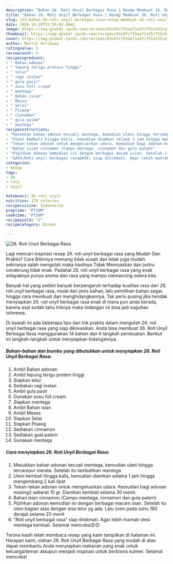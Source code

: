```yaml
---
description: "Bahan 26. Roti Unyil Berbagai Rasa | Resep Membuat 26. Roti Unyil Berbagai Rasa Yang Menggugah Selera"
title: "Bahan 26. Roti Unyil Berbagai Rasa | Resep Membuat 26. Roti Unyil Berbagai Rasa Yang Menggugah Selera"
slug: 133-bahan-26-roti-unyil-berbagai-rasa-resep-membuat-26-roti-unyil-berbagai-rasa-yang-menggugah-selera
date: 2020-10-20T23:59:03.904Z
image: https://img-global.cpcdn.com/recipes/63c07c733aa71a25/751x532cq70/26-roti-unyil-berbagai-rasa-foto-resep-utama.jpg
thumbnail: https://img-global.cpcdn.com/recipes/63c07c733aa71a25/751x532cq70/26-roti-unyil-berbagai-rasa-foto-resep-utama.jpg
cover: https://img-global.cpcdn.com/recipes/63c07c733aa71a25/751x532cq70/26-roti-unyil-berbagai-rasa-foto-resep-utama.jpg
author: Martin Holloway
ratingvalue: 5
reviewcount: 6
recipeingredient:
- " Bahan adonan"
- " tepung terigu protein tinggi"
- " telur"
- " ragi instan"
- " gula pasir"
- " susu full cream"
- " mentega"
- " Bahan isian"
- " Meses"
- " Selai"
- " Pisang"
- " cinnamon"
- " gula palem"
- " mentega"
recipeinstructions:
- "Masukkan bahan adonan kecuali mentega, kemudian uleni hingga tercampur merata. Setelah itu tambahkan mentega."
- "Uleni kembali hingga kalis, kemudian diamkan selama 1 jam hingga mengembang 2 kali lipat"
- "Tekan-tekan adonan untuk mengeluarkan udara. Kemudian bagi adonan masing2 seberat 15 gr. Diamkan kembali selama 30 menit."
- "Bahan isian cinnamon (Campu mentega, cinnamon dan gula palem)"
- "Pipihkan adonan kemudian isi dengan berbagai macam isian. Setelah itu olesi bagian atas dengan sisa telur yg ada. Lalu oven pada suhu 180 derajat selama 20 menit"
- "&#34;Roti unyil berbagai rasa&#34; siap dinikmati. Agar lebih mantab olesi mentega kembali. Selamat mencoba😊😊"
categories:
- Resep
tags:
- 26
- roti
- unyil

katakunci: 26 roti unyil 
nutrition: 178 calories
recipecuisine: Indonesian
preptime: "PT28M"
cooktime: "PT56M"
recipeyield: "2"
recipecategory: Dinner

---
```



![26. Roti Unyil Berbagai Rasa](https://img-global.cpcdn.com/recipes/63c07c733aa71a25/751x532cq70/26-roti-unyil-berbagai-rasa-foto-resep-utama.jpg)

Lagi mencari inspirasi resep 26. roti unyil berbagai rasa yang Mudah Dan Praktis? Cara Bikinnya memang tidak susah dan tidak juga mudah. sekiranya salah mengolah maka hasilnya Tidak Memuaskan dan justru cenderung tidak enak. Padahal 26. roti unyil berbagai rasa yang enak selayaknya punya aroma dan rasa yang mampu memancing selera kita.

Banyak hal yang sedikit banyak berpengaruh terhadap kualitas rasa dari 26. roti unyil berbagai rasa, mulai dari jenis bahan, lalu pemilihan bahan segar, hingga cara membuat dan menghidangkannya. Tak perlu pusing jika hendak menyiapkan 26. roti unyil berbagai rasa enak di mana pun anda berada, karena asal sudah tahu triknya maka hidangan ini bisa jadi suguhan istimewa.




Di bawah ini ada beberapa tips dan trik praktis dalam mengolah 26. roti unyil berbagai rasa yang siap dikreasikan. Anda bisa membuat 26. Roti Unyil Berbagai Rasa menggunakan 14 bahan dan 6 langkah pembuatan. Berikut ini langkah-langkah untuk menyiapkan hidangannya.

<!--inarticleads1-->

##### Bahan-bahan dan bumbu yang dibutuhkan untuk menyiapkan 26. Roti Unyil Berbagai Rasa:

1. Ambil  Bahan adonan
1. Ambil  tepung terigu protein tinggi
1. Siapkan  telur
1. Sediakan  ragi instan
1. Ambil  gula pasir
1. Gunakan  susu full cream
1. Siapkan  mentega
1. Ambil  Bahan isian
1. Ambil  Meses
1. Siapkan  Selai
1. Siapkan  Pisang
1. Sediakan  cinnamon
1. Sediakan  gula palem
1. Gunakan  mentega




<!--inarticleads2-->

##### Cara menyiapkan 26. Roti Unyil Berbagai Rasa:

1. Masukkan bahan adonan kecuali mentega, kemudian uleni hingga tercampur merata. Setelah itu tambahkan mentega.
1. Uleni kembali hingga kalis, kemudian diamkan selama 1 jam hingga mengembang 2 kali lipat
1. Tekan-tekan adonan untuk mengeluarkan udara. Kemudian bagi adonan masing2 seberat 15 gr. Diamkan kembali selama 30 menit.
1. Bahan isian cinnamon (Campu mentega, cinnamon dan gula palem)
1. Pipihkan adonan kemudian isi dengan berbagai macam isian. Setelah itu olesi bagian atas dengan sisa telur yg ada. Lalu oven pada suhu 180 derajat selama 20 menit
1. &#34;Roti unyil berbagai rasa&#34; siap dinikmati. Agar lebih mantab olesi mentega kembali. Selamat mencoba😊😊




Terima kasih telah membaca resep yang kami tampilkan di halaman ini. Harapan kami, olahan 26. Roti Unyil Berbagai Rasa yang mudah di atas dapat membantu Anda menyiapkan makanan yang enak untuk keluarga/teman ataupun menjadi inspirasi untuk berbisnis kuliner. Selamat mencoba!
